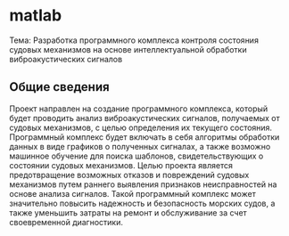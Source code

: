 # matlab
Тема: Разработка программного комплекса контроля состояния судовых механизмов на основе интеллектуальной обработки виброакустических сигналов
## Общие сведения
Проект направлен на создание программного комплекса, который будет проводить анализ виброакустических сигналов, получаемых от судовых механизмов, с целью определения их текущего состояния. 
Программный комплекс будет включать в себя алгоритмы обработки данных в виде графиков о полученных сигналах, а также возможно машинное обучение для поиска шаблонов, свидетельствующих о состоянии судовых механизмов.
Целью проекта является предотвращение возможных отказов и повреждений судовых механизмов путем раннего выявления признаков неисправностей на основе анализа сигналов. Такой программный комплекс может значительно повысить надежность и безопасность морских судов, а также уменьшить затраты на ремонт и обслуживание за счет своевременной диагностики.
